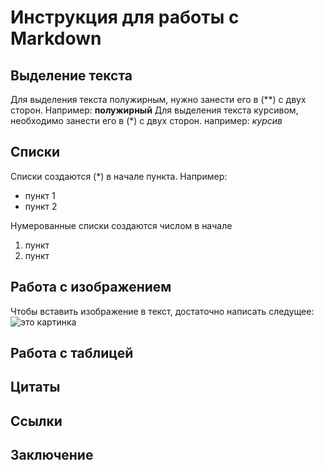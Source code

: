 # Инструкция для работы с Markdown

## Выделение текста

Для выделения текста полужирным, нужно занести его в (**) с двух сторон. Например:
**полужирный**
Для выделения текста курсивом, необходимо занести его в (*) с двух сторон. например:
*курсив*

## Списки

Списки создаются (*) в начале пункта.
Например:
* пункт 1
* пункт 2

Нумерованные списки создаются числом в начале
1. пункт
2. пункт

## Работа с изображением

Чтобы вставить изображение в текст, достаточно написать следущее: ![это картинка](ос.jpg)

## Работа с таблицей

## Цитаты

## Ссылки

## Заключение
